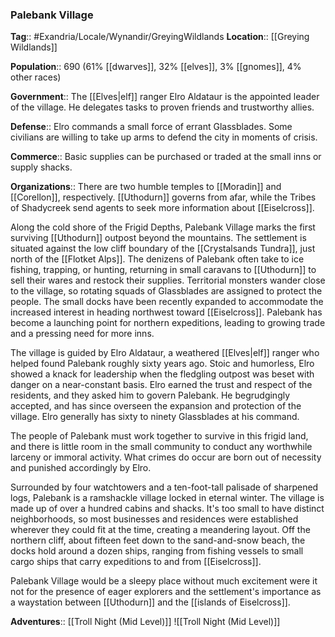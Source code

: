 ### Palebank Village
**Tag**:: #Exandria/Locale/Wynandir/GreyingWildlands
**Location**:: [[Greying Wildlands]]

**Population**:: 690 (61% [[dwarves]], 32% [[elves]], 3% [[gnomes]], 4% other races)

**Government**:: The [[Elves|elf]] ranger Elro Aldataur is the appointed leader of the village. He delegates tasks to proven friends and trustworthy allies.

**Defense**:: Elro commands a small force of errant Glassblades. Some civilians are willing to take up arms to defend the city in moments of crisis.

**Commerce**:: Basic supplies can be purchased or traded at the small inns or supply shacks.

**Organizations**:: There are two humble temples to [[Moradin]] and [[Corellon]], respectively. [[Uthodurn]] governs from afar, while the Tribes of Shadycreek send agents to seek more information about [[Eiselcross]].

Along the cold shore of the Frigid Depths, Palebank Village marks the first surviving [[Uthodurn]] outpost beyond the mountains. The settlement is situated against the low cliff boundary of the [[Crystalsands Tundra]], just north of the [[Flotket Alps]]. The denizens of Palebank often take to ice fishing, trapping, or hunting, returning in small caravans to [[Uthodurn]] to sell their wares and restock their supplies. Territorial monsters wander close to the village, so rotating squads of Glassblades are assigned to protect the people. The small docks have been recently expanded to accommodate the increased interest in heading northwest toward [[Eiselcross]]. Palebank has become a launching point for northern expeditions, leading to growing trade and a pressing need for more inns.

The village is guided by Elro Aldataur, a weathered [[Elves|elf]] ranger who helped found Palebank roughly sixty years ago. Stoic and humorless, Elro showed a knack for leadership when the fledgling outpost was beset with danger on a near-constant basis. Elro earned the trust and respect of the residents, and they asked him to govern Palebank. He begrudgingly accepted, and has since overseen the expansion and protection of the village. Elro generally has sixty to ninety Glassblades at his command.

The people of Palebank must work together to survive in this frigid land, and there is little room in the small community to conduct any worthwhile larceny or immoral activity. What crimes do occur are born out of necessity and punished accordingly by Elro.

Surrounded by four watchtowers and a ten-foot-tall palisade of sharpened logs, Palebank is a ramshackle village locked in eternal winter. The village is made up of over a hundred cabins and shacks. It's too small to have distinct neighborhoods, so most businesses and residences were established wherever they could fit at the time, creating a meandering layout. Off the northern cliff, about fifteen feet down to the sand-and-snow beach, the docks hold around a dozen ships, ranging from fishing vessels to small cargo ships that carry expeditions to and from [[Eiselcross]].

Palebank Village would be a sleepy place without much excitement were it not for the presence of eager explorers and the settlement's importance as a waystation between [[Uthodurn]] and the [[islands of Eiselcross]].

**Adventures**:: [[Troll Night (Mid Level)]]
![[Troll Night (Mid Level)]]